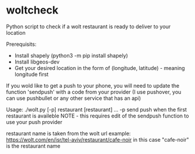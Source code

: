 # woltcheck
Python script to check if a wolt restaurant is ready to deliver to your location

Prerequisits:
- Install shapely (python3 -m pip install shapely)
- Install libgeos-dev
- Get your desired location in the form of (longitude, latitude) - meaning longitude first

If you wold like to get a push to your phone, you will need to update the function 'sendpush' with a code from your provider
(I use pushover, you can use pushbullet or any other service that has an api)

Usage:
./wolt.py [-p] restaurant [restaurant] ...
-p send push when the first restaurant is availeble
  NOTE - this requires edit of the sendpush function to use your push provider

restaurant name is taken from the wolt url
example: https://wolt.com/en/isr/tel-aviv/restaurant/cafe-noir
  in this case "cafe-noir" is the restaurant name
  
 
